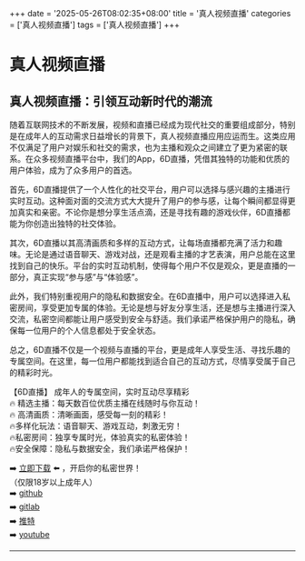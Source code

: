 +++
date = '2025-05-26T08:02:35+08:00'
title = '真人视频直播'
categories = ['真人视频直播']
tags = ['真人视频直播']
+++

# 真人视频直播

## 真人视频直播：引领互动新时代的潮流

随着互联网技术的不断发展，视频和直播已经成为现代社交的重要组成部分，特别是在成年人的互动需求日益增长的背景下，真人视频直播应用应运而生。这类应用不仅满足了用户对娱乐和社交的需求，也为主播和观众之间建立了更为紧密的联系。在众多视频直播平台中，我们的App，6D直播，凭借其独特的功能和优质的用户体验，成为了众多用户的首选。

首先，6D直播提供了一个人性化的社交平台，用户可以选择与感兴趣的主播进行实时互动。这种面对面的交流方式大大提升了用户的参与感，让每个瞬间都显得更加真实和亲密。不论你是想分享生活点滴，还是寻找有趣的游戏伙伴，6D直播都能为你创造出独特的社交体验。

其次，6D直播以其高清画质和多样的互动方式，让每场直播都充满了活力和趣味。无论是通过语音聊天、游戏对战，还是观看主播的才艺表演，用户总能在这里找到自己的快乐。平台的实时互动机制，使得每个用户不仅是观众，更是直播的一部分，真正实现“参与感”与“体验感”。

此外，我们特别重视用户的隐私和数据安全。在6D直播中，用户可以选择进入私密房间，享受更加专属的体验。无论是想与好友分享生活，还是想与主播进行深入交流，私密空间都能让用户感受到安全与舒适。我们承诺严格保护用户的隐私，确保每一位用户的个人信息都处于安全状态。

总之，6D直播不仅是一个视频与直播的平台，更是成年人享受生活、寻找乐趣的专属空间。在这里，每一位用户都能找到适合自己的互动方式，尽情享受属于自己的精彩时光。

【6D直播】
成年人的专属空间，实时互动尽享精彩  
🔥 精选主播：每天数百位优质主播在线随时与你互动！  
🔥 高清画质：清晰画面，感受每一刻的精彩！  
🔥多样化玩法：语音聊天、游戏互动，刺激无穷！  
🔥私密房间：独享专属时光，体验真实的私密体验！  
🔥安全保障：隐私与数据安全，我们承诺严格保护！  

➡️ [立即下载](https://down123.s3.ap-east-1.amazonaws.com/down/down.html?channelCode=blog) ⬅️ ，开启你的私密世界！  
（仅限18岁以上成年人）  
➡️ [github](https://aldult-live.github.io/)  
➡️ [gitlab](https://seo-09598d.gitlab.io/)  
➡️ [推特](https://x.com/wegame33)  
➡️ [youtube](https://www.youtube.com/@6Dlive)  

---

